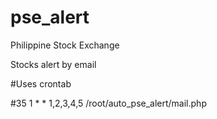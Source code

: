 # pse_alert

Philippine Stock Exchange

Stocks alert by email

\#Uses crontab

\#35 1 * * 1,2,3,4,5 /root/auto_pse_alert/mail.php
